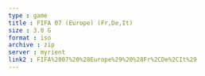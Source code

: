```yaml
---
type : game
title : FIFA 07 (Europe) (Fr,De,It)
size : 3.0 G
format : iso
archive : zip
server : myrient
link2 : FIFA%2007%20%28Europe%29%20%28Fr%2CDe%2CIt%29
---
```

